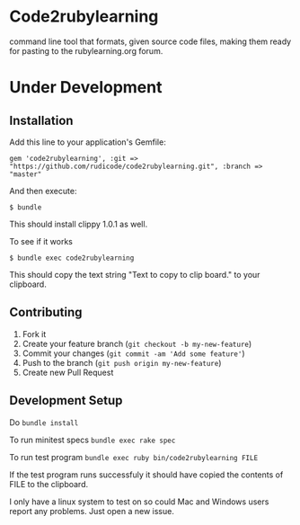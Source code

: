 # Code2rubylearning
command line tool that formats, given source code files, making them ready for pasting to the rubylearning.org forum. 

# Under Development
## Installation

Add this line to your application's Gemfile:

    gem 'code2rubylearning', :git => "https://github.com/rudicode/code2rubylearning.git", :branch => "master"

And then execute:

    $ bundle
This should install clippy 1.0.1 as well.

To see if it works

    $ bundle exec code2rubylearning

This should copy the text string "Text to copy to clip board." to your clipboard.
    
## Contributing

1. Fork it
2. Create your feature branch (`git checkout -b my-new-feature`)
3. Commit your changes (`git commit -am 'Add some feature'`)
4. Push to the branch (`git push origin my-new-feature`)
5. Create new Pull Request

## Development Setup

Do `bundle install`

To run minitest specs
`bundle exec rake spec`

To run test program
`bundle exec ruby bin/code2rubylearning FILE`

If the test program runs successfuly it should have copied the contents of FILE to the clipboard.

I only have a linux system to test on so could Mac and Windows users report any problems.
Just open a new issue.
